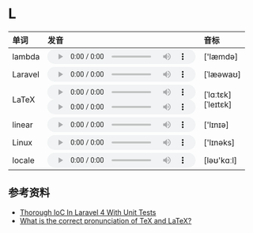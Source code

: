 
# L

| 单词  | 发音 | 音标 |
| :-- | :-- | :-- |
| lambda | <audio :src="$withBase('/audio/lambda.mp3')" controls="controls"></audio> | ['læmdə] |
| Laravel | <audio :src="$withBase('/audio/Laravel.mp3')" controls="controls"></audio> | [ˈlæəwaʊ] |
| LaTeX | <audio :src="$withBase('/audio/LaTeX_0.mp3')" controls="controls"></audio><br/><audio :src="$withBase('/audio/LaTeX_1.mp3')" controls="controls"></audio> | [ˈlɑːtɛk]<br/>[ˈleɪtɛk] |
| linear | <audio :src="$withBase('/audio/linear.mp3')" controls="controls"></audio> | ['lɪnɪə] |
| Linux | <audio :src="$withBase('/audio/Linux.mp3')" controls="controls"></audio> | ['lɪnəks] |
| locale | <audio :src="$withBase('/audio/locale.mp3')" controls="controls"></audio> | [ləʊ'kɑːl] |

## 参考资料

- [Thorough IoC In Laravel 4 With Unit Tests](https://www.youtube.com/watch?v=F1VyHfoUuLU&feature=youtu.be)
- [What is the correct pronunciation of TeX and LaTeX?](https://tex.stackexchange.com/questions/17502/what-is-the-correct-pronunciation-of-tex-and-latex)

<style lang="css">
audio {
  height: 30px;
}

@media screen and (max-width: 720px){
  audio { 
    width: 20px; 
  } 
}
</style>
